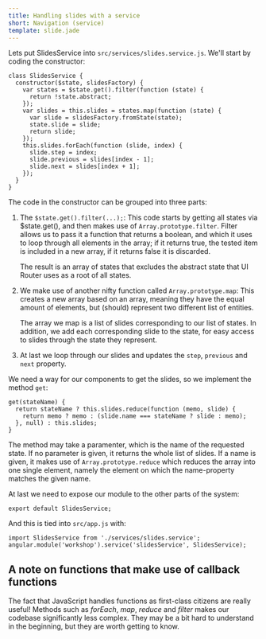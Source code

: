 ```yaml
---
title: Handling slides with a service
short: Navigation (service)
template: slide.jade
---
```


Lets put SlidesService into ```src/services/slides.service.js```. We'll start by coding the constructor:

    class SlidesService {
      constructor($state, slidesFactory) {
        var states = $state.get().filter(function (state) {
          return !state.abstract;
        });
        var slides = this.slides = states.map(function (state) {
          var slide = slidesFactory.fromState(state);
          state.slide = slide;
          return slide;
        });
        this.slides.forEach(function (slide, index) {
          slide.step = index;
          slide.previous = slides[index - 1];
          slide.next = slides[index + 1];
        });
      }
    }

The code in the constructor can be grouped into three parts:

1.  The ```$state.get().filter(...);```: This code starts by getting all states via $state.get(), and then makes use of ```Array.prototype.filter```. Filter allows us to pass it a function that returns a boolean, and which it uses to loop through all elements in the array; if it returns true, the tested item is included in a new array, if it returns false it is discarded.

    The result is an array of states that excludes the abstract state that UI Router uses as a root of all states.
2.  We make use of another nifty function called ```Array.prototype.map```: This creates a new array based on an array, meaning they have the equal amount of elements, but (should) represent two different list of entities.
    
    The array we map is a list of slides corresponding to our list of states. In addition, we add each corresponding slide to the state, for easy access to slides through the state they represent.
3.  At last we loop through our slides and updates the ```step```, ```previous``` and ```next``` property.

We need a way for our components to get the slides, so we implement the method ```get```:

    get(stateName) {
      return stateName ? this.slides.reduce(function (memo, slide) {
        return memo ? memo : (slide.name === stateName ? slide : memo);
      }, null) : this.slides;
    }

The method may take a paramenter, which is the name of the requested state. If no parameter is given, it returns the whole list of slides. If a name is given, it makes use of ```Array.prototype.reduce``` which reduces the array into one single element, namely the element on which the name-property matches the given name.

At last we need to expose our module to the other parts of the system:

    export default SlidesService;

And this is tied into ```src/app.js``` with:

    import SlidesService from './services/slides.service';
    angular.module('workshop').service('slidesService', SlidesService);

## A note on functions that make use of callback functions

The fact that JavaScript handles functions as first-class citizens are really useful! Methods such as _forEach_, _map_, _reduce_ and _filter_ makes our codebase significantly less complex. They may be a bit hard to understand in the beginning, but they are worth getting to know.